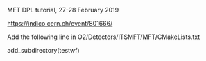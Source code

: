 MFT DPL tutorial, 27-28 February 2019

https://indico.cern.ch/event/801666/

Add the following line in O2/Detectors/ITSMFT/MFT/CMakeLists.txt

add_subdirectory(testwf)

